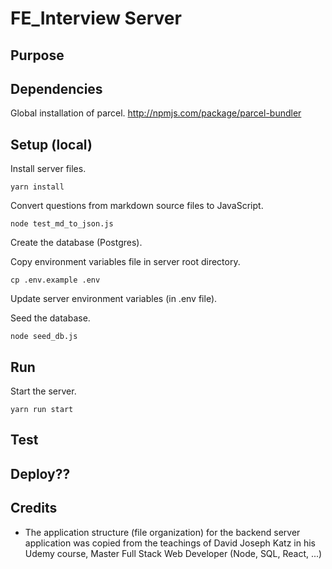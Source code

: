 # FE_Interview Server

## Purpose

## Dependencies

Global installation of parcel. http://npmjs.com/package/parcel-bundler

## Setup (local)

Install server files.

`yarn install`

Convert questions from markdown source files to JavaScript.

`node test_md_to_json.js`

Create the database (Postgres).

Copy environment variables file in server root directory.

`cp .env.example .env`

Update server environment variables (in .env file). 

Seed the database.

`node seed_db.js`

## Run

Start the server.

`yarn run start`

## Test

## Deploy??

## Credits

* The application structure (file organization) for the backend server application was copied from the teachings of David Joseph Katz in his Udemy course, Master Full Stack Web Developer (Node, SQL, React, ...)